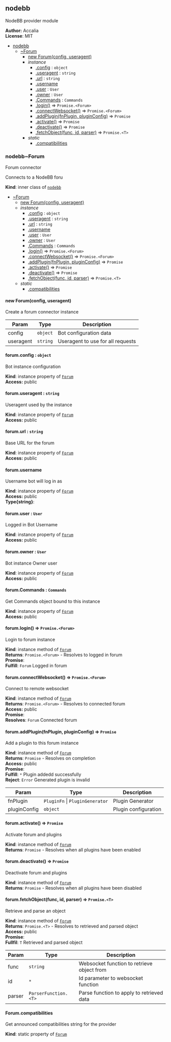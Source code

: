 <a name="sockbot.providers.module_nodebb"></a>

## nodebb
NodeBB provider module

**Author:** Accalia  
**License**: MIT  

* [nodebb](#sockbot.providers.module_nodebb)
    * [~Forum](#sockbot.providers.module_nodebb..Forum)
        * [new Forum(config, useragent)](#new_sockbot.providers.module_nodebb..Forum_new)
        * _instance_
            * [.config](#sockbot.providers.module_nodebb..Forum+config) : <code>object</code>
            * [.useragent](#sockbot.providers.module_nodebb..Forum+useragent) : <code>string</code>
            * [.url](#sockbot.providers.module_nodebb..Forum+url) : <code>string</code>
            * [.username](#sockbot.providers.module_nodebb..Forum+username)
            * [.user](#sockbot.providers.module_nodebb..Forum+user) : <code>User</code>
            * [.owner](#sockbot.providers.module_nodebb..Forum+owner) : <code>User</code>
            * [.Commands](#sockbot.providers.module_nodebb..Forum+Commands) : <code>Commands</code>
            * [.login()](#sockbot.providers.module_nodebb..Forum+login) ⇒ <code>Promise.&lt;Forum&gt;</code>
            * [.connectWebsocket()](#sockbot.providers.module_nodebb..Forum+connectWebsocket) ⇒ <code>Promise.&lt;Forum&gt;</code>
            * [.addPlugin(fnPlugin, pluginConfig)](#sockbot.providers.module_nodebb..Forum+addPlugin) ⇒ <code>Promise</code>
            * [.activate()](#sockbot.providers.module_nodebb..Forum+activate) ⇒ <code>Promise</code>
            * [.deactivate()](#sockbot.providers.module_nodebb..Forum+deactivate) ⇒ <code>Promise</code>
            * [.fetchObject(func, id, parser)](#sockbot.providers.module_nodebb..Forum+fetchObject) ⇒ <code>Promise.&lt;T&gt;</code>
        * _static_
            * [.compatibilities](#sockbot.providers.module_nodebb..Forum.compatibilities)

<a name="sockbot.providers.module_nodebb..Forum"></a>

### nodebb~Forum
Forum connector

Connects to a NodeBB foru

**Kind**: inner class of <code>[nodebb](#sockbot.providers.module_nodebb)</code>  

* [~Forum](#sockbot.providers.module_nodebb..Forum)
    * [new Forum(config, useragent)](#new_sockbot.providers.module_nodebb..Forum_new)
    * _instance_
        * [.config](#sockbot.providers.module_nodebb..Forum+config) : <code>object</code>
        * [.useragent](#sockbot.providers.module_nodebb..Forum+useragent) : <code>string</code>
        * [.url](#sockbot.providers.module_nodebb..Forum+url) : <code>string</code>
        * [.username](#sockbot.providers.module_nodebb..Forum+username)
        * [.user](#sockbot.providers.module_nodebb..Forum+user) : <code>User</code>
        * [.owner](#sockbot.providers.module_nodebb..Forum+owner) : <code>User</code>
        * [.Commands](#sockbot.providers.module_nodebb..Forum+Commands) : <code>Commands</code>
        * [.login()](#sockbot.providers.module_nodebb..Forum+login) ⇒ <code>Promise.&lt;Forum&gt;</code>
        * [.connectWebsocket()](#sockbot.providers.module_nodebb..Forum+connectWebsocket) ⇒ <code>Promise.&lt;Forum&gt;</code>
        * [.addPlugin(fnPlugin, pluginConfig)](#sockbot.providers.module_nodebb..Forum+addPlugin) ⇒ <code>Promise</code>
        * [.activate()](#sockbot.providers.module_nodebb..Forum+activate) ⇒ <code>Promise</code>
        * [.deactivate()](#sockbot.providers.module_nodebb..Forum+deactivate) ⇒ <code>Promise</code>
        * [.fetchObject(func, id, parser)](#sockbot.providers.module_nodebb..Forum+fetchObject) ⇒ <code>Promise.&lt;T&gt;</code>
    * _static_
        * [.compatibilities](#sockbot.providers.module_nodebb..Forum.compatibilities)

<a name="new_sockbot.providers.module_nodebb..Forum_new"></a>

#### new Forum(config, useragent)
Create a forum connector instance


| Param | Type | Description |
| --- | --- | --- |
| config | <code>object</code> | Bot configuration data |
| useragent | <code>string</code> | Useragent to use for all requests |

<a name="sockbot.providers.module_nodebb..Forum+config"></a>

#### forum.config : <code>object</code>
Bot instance configuration

**Kind**: instance property of <code>[Forum](#sockbot.providers.module_nodebb..Forum)</code>  
**Access:** public  
<a name="sockbot.providers.module_nodebb..Forum+useragent"></a>

#### forum.useragent : <code>string</code>
Useragent used by the instance

**Kind**: instance property of <code>[Forum](#sockbot.providers.module_nodebb..Forum)</code>  
**Access:** public  
<a name="sockbot.providers.module_nodebb..Forum+url"></a>

#### forum.url : <code>string</code>
Base URL for the forum

**Kind**: instance property of <code>[Forum](#sockbot.providers.module_nodebb..Forum)</code>  
**Access:** public  
<a name="sockbot.providers.module_nodebb..Forum+username"></a>

#### forum.username
Username bot will log in as

**Kind**: instance property of <code>[Forum](#sockbot.providers.module_nodebb..Forum)</code>  
**Access:** public  
**Type{string}**:   
<a name="sockbot.providers.module_nodebb..Forum+user"></a>

#### forum.user : <code>User</code>
Logged in Bot Username

**Kind**: instance property of <code>[Forum](#sockbot.providers.module_nodebb..Forum)</code>  
**Access:** public  
<a name="sockbot.providers.module_nodebb..Forum+owner"></a>

#### forum.owner : <code>User</code>
Bot instance Owner user

**Kind**: instance property of <code>[Forum](#sockbot.providers.module_nodebb..Forum)</code>  
**Access:** public  
<a name="sockbot.providers.module_nodebb..Forum+Commands"></a>

#### forum.Commands : <code>Commands</code>
Get Commands object bound to this instance

**Kind**: instance property of <code>[Forum](#sockbot.providers.module_nodebb..Forum)</code>  
**Access:** public  
<a name="sockbot.providers.module_nodebb..Forum+login"></a>

#### forum.login() ⇒ <code>Promise.&lt;Forum&gt;</code>
Login to forum instance

**Kind**: instance method of <code>[Forum](#sockbot.providers.module_nodebb..Forum)</code>  
**Returns**: <code>Promise.&lt;Forum&gt;</code> - Resolves to logged in forum  
**Promise**:   
**Fulfill**: <code>Forum</code> Logged in forum  
<a name="sockbot.providers.module_nodebb..Forum+connectWebsocket"></a>

#### forum.connectWebsocket() ⇒ <code>Promise.&lt;Forum&gt;</code>
Connect to remote websocket

**Kind**: instance method of <code>[Forum](#sockbot.providers.module_nodebb..Forum)</code>  
**Returns**: <code>Promise.&lt;Forum&gt;</code> - Resolves to connected forum  
**Access:** public  
**Promise**:   
**Resolves**: <code>Forum</code> Connected forum  
<a name="sockbot.providers.module_nodebb..Forum+addPlugin"></a>

#### forum.addPlugin(fnPlugin, pluginConfig) ⇒ <code>Promise</code>
Add a plugin to this forum instance

**Kind**: instance method of <code>[Forum](#sockbot.providers.module_nodebb..Forum)</code>  
**Returns**: <code>Promise</code> - Resolves on completion  
**Access:** public  
**Promise**:   
**Fulfill**: <code>\*</code> Plugin addedd successfully  
**Reject**: <code>Error</code> Generated plugin is invalid  

| Param | Type | Description |
| --- | --- | --- |
| fnPlugin | <code>PluginFn</code> &#124; <code>PluginGenerator</code> | Plugin Generator |
| pluginConfig | <code>object</code> | Plugin configuration |

<a name="sockbot.providers.module_nodebb..Forum+activate"></a>

#### forum.activate() ⇒ <code>Promise</code>
Activate forum and plugins

**Kind**: instance method of <code>[Forum](#sockbot.providers.module_nodebb..Forum)</code>  
**Returns**: <code>Promise</code> - Resolves when all plugins have been enabled  
<a name="sockbot.providers.module_nodebb..Forum+deactivate"></a>

#### forum.deactivate() ⇒ <code>Promise</code>
Deactivate forum and plugins

**Kind**: instance method of <code>[Forum](#sockbot.providers.module_nodebb..Forum)</code>  
**Returns**: <code>Promise</code> - Resolves when all plugins have been disabled  
<a name="sockbot.providers.module_nodebb..Forum+fetchObject"></a>

#### forum.fetchObject(func, id, parser) ⇒ <code>Promise.&lt;T&gt;</code>
Retrieve and parse an object

**Kind**: instance method of <code>[Forum](#sockbot.providers.module_nodebb..Forum)</code>  
**Returns**: <code>Promise.&lt;T&gt;</code> - Resolves to retrieved and parsed object  
**Access:** public  
**Promise**:   
**Fullfil**: <code>T</code> Retrieved and parsed object  

| Param | Type | Description |
| --- | --- | --- |
| func | <code>string</code> | Websocket function to retrieve object from |
| id | <code>\*</code> | Id parameter to websocket function |
| parser | <code>ParserFunction.&lt;T&gt;</code> | Parse function to apply to retrieved data |

<a name="sockbot.providers.module_nodebb..Forum.compatibilities"></a>

#### Forum.compatibilities
Get announced compatibilities string for the provider

**Kind**: static property of <code>[Forum](#sockbot.providers.module_nodebb..Forum)</code>  
